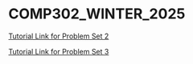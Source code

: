 # COMP302_WINTER_2025

[Tutorial Link for Problem Set 2](https://youtu.be/hk7IOr43TDM)

[Tutorial Link for Problem Set 3](https://youtu.be/AE2DKAqvad0)
